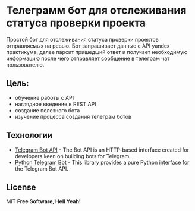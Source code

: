 # Телеграмм бот для отслеживания статуса проверки проекта

Простой бот для отслеживания статуса проверки проектов отправляемых на ревью. Бот запрашивает данные с API yandex практикума, далее парсит пришедший ответ и получает необходимую информацию после чего отправляет сообщение в телеграм чат пользователю.

## Цель:

- обучение работы с API
- наглядное введение в REST API
- создание полезного бота
- изучение процесса создания телеграм ботов

## Технологии
- [Telegram Bot API](https://core.telegram.org/bots/api) - The Bot API is an HTTP-based interface created for developers keen on building bots for Telegram.
- [Python Telegram Bot](https://github.com/python-telegram-bot/python-telegram-bot) - This library provides a pure Python interface for the Telegram Bot API.

## License

MIT
**Free Software, Hell Yeah!**
